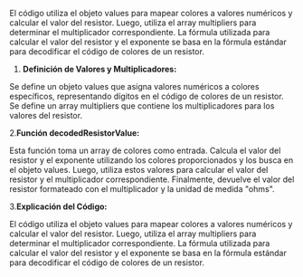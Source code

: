 
El código utiliza el objeto values para mapear colores a valores numéricos y calcular el valor del resistor.
Luego, utiliza el array multipliers para determinar el multiplicador correspondiente.
La fórmula utilizada para calcular el valor del resistor y el exponente se basa en la fórmula estándar para decodificar el código de colores de un resistor.


1. __Definición de Valores y Multiplicadores:__

Se define un objeto values que asigna valores numéricos a colores específicos, representando dígitos en el código de colores de un resistor.
Se define un array multipliers que contiene los multiplicadores para los valores del resistor.

2.__Función decodedResistorValue:__

Esta función toma un array de colores como entrada.
Calcula el valor del resistor y el exponente utilizando los colores proporcionados y los busca en el objeto values.
Luego, utiliza estos valores para calcular el valor del resistor y el multiplicador correspondiente.
Finalmente, devuelve el valor del resistor formateado con el multiplicador y la unidad de medida "ohms".

3.__Explicación del Código:__

El código utiliza el objeto values para mapear colores a valores numéricos y calcular el valor del resistor.
Luego, utiliza el array multipliers para determinar el multiplicador correspondiente.
La fórmula utilizada para calcular el valor del resistor y el exponente se basa en la fórmula estándar para decodificar el código de colores de un resistor.

